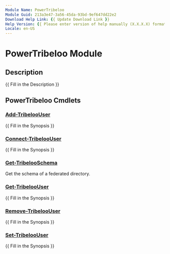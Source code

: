```yaml
---
Module Name: PowerTribeloo
Module Guid: 213a3e47-3a56-45da-93bd-9ef647dd22e2
Download Help Link: {{ Update Download Link }}
Help Version: {{ Please enter version of help manually (X.X.X.X) format }}
Locale: en-US
---
```


# PowerTribeloo Module
## Description
{{ Fill in the Description }}

## PowerTribeloo Cmdlets
### [Add-TribelooUser](Add-TribelooUser.md)
{{ Fill in the Synopsis }}

### [Connect-TribelooUser](Connect-TribelooUser.md)
{{ Fill in the Synopsis }}

### [Get-TribelooSchema](Get-TribelooSchema.md)
Get the schema of a federated directory.

### [Get-TribelooUser](Get-TribelooUser.md)
{{ Fill in the Synopsis }}

### [Remove-TribelooUser](Remove-TribelooUser.md)
{{ Fill in the Synopsis }}

### [Set-TribelooUser](Set-TribelooUser.md)
{{ Fill in the Synopsis }}

